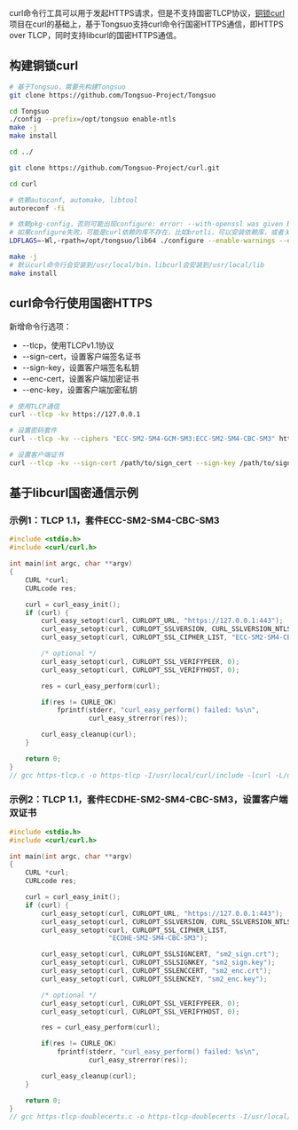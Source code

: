 curl命令行工具可以用于发起HTTPS请求，但是不支持国密TLCP协议，[铜锁curl](https://github.com/Tongsuo-Project/curl)项目在curl的基础上，基于Tongsuo支持curl命令行国密HTTPS通信，即HTTPS over TLCP，同时支持libcurl的国密HTTPS通信。
<a name="fxg05"></a>
## 构建铜锁curl
```bash
# 基于Tongsuo，需要先构建Tongsuo
git clone https://github.com/Tongsuo-Project/Tongsuo

cd Tongsuo
./config --prefix=/opt/tongsuo enable-ntls
make -j
make install

cd ../

git clone https://github.com/Tongsuo-Project/curl.git

cd curl

# 依赖autoconf, automake, libtool
autoreconf -fi

# 依赖pkg-config，否则可能出现configure: error: --with-openssl was given but OpenSSL could not be detected
# 如果configure失败，可能是curl依赖的库不存在，比如brotli，可以安装依赖库，或者关闭该选项，例如增加--without-brotli
LDFLAGS=-Wl,-rpath=/opt/tongsuo/lib64 ./configure --enable-warnings --enable-werror --with-openssl=/opt/tongsuo

make -j
# 默认curl命令行会安装到/usr/local/bin，libcurl会安装到/usr/local/lib
make install

```
<a name="E7zo2"></a>
## curl命令行使用国密HTTPS
新增命令行选项：

- --tlcp，使用TLCPv1.1协议
- --sign-cert，设置客户端签名证书
- --sign-key，设置客户端签名私钥
- --enc-cert，设置客户端加密证书
- --enc-key，设置客户端加密私钥

```bash
# 使用TLCP通信
curl --tlcp -kv https://127.0.0.1

# 设置密码套件
curl --tlcp -kv --ciphers "ECC-SM2-SM4-GCM-SM3:ECC-SM2-SM4-CBC-SM3" https://127.0.0.1

# 设置客户端证书
curl --tlcp -kv --sign-cert /path/to/sign_cert --sign-key /path/to/sign_key --enc-cert /path/to/enc_cert --enc-key /path/to/enc_key https://127.0.0.1

```
<a name="axHDr"></a>
## 基于libcurl国密通信示例
<a name="QGVK6"></a>
### 示例1：TLCP 1.1，套件ECC-SM2-SM4-CBC-SM3
```c
#include <stdio.h>
#include <curl/curl.h>

int main(int argc, char **argv)
{
    CURL *curl;
    CURLcode res;

    curl = curl_easy_init();
    if (curl) {
        curl_easy_setopt(curl, CURLOPT_URL, "https://127.0.0.1:443");
        curl_easy_setopt(curl, CURLOPT_SSLVERSION, CURL_SSLVERSION_NTLSv1_1);
        curl_easy_setopt(curl, CURLOPT_SSL_CIPHER_LIST, "ECC-SM2-SM4-CBC-SM3");

        /* optional */
        curl_easy_setopt(curl, CURLOPT_SSL_VERIFYPEER, 0);
        curl_easy_setopt(curl, CURLOPT_SSL_VERIFYHOST, 0);

        res = curl_easy_perform(curl);

        if(res != CURLE_OK)
            fprintf(stderr, "curl_easy_perform() failed: %s\n",
                    curl_easy_strerror(res));

        curl_easy_cleanup(curl);
    }

    return 0;
}
// gcc https-tlcp.c -o https-tlcp -I/usr/local/curl/include -lcurl -L/usr/local/curl/lib -Wl,-rpath=/usr/local/curl/lib
```
<a name="tK151"></a>
### 示例2：TLCP 1.1，套件ECDHE-SM2-SM4-CBC-SM3，设置客户端双证书
```c
#include <stdio.h>
#include <curl/curl.h>

int main(int argc, char **argv)
{
    CURL *curl;
    CURLcode res;

    curl = curl_easy_init();
    if (curl) {
        curl_easy_setopt(curl, CURLOPT_URL, "https://127.0.0.1:443");
        curl_easy_setopt(curl, CURLOPT_SSLVERSION, CURL_SSLVERSION_NTLSv1_1);
        curl_easy_setopt(curl, CURLOPT_SSL_CIPHER_LIST,
                         "ECDHE-SM2-SM4-CBC-SM3");

        curl_easy_setopt(curl, CURLOPT_SSLSIGNCERT, "sm2_sign.crt");
        curl_easy_setopt(curl, CURLOPT_SSLSIGNKEY, "sm2_sign.key");
        curl_easy_setopt(curl, CURLOPT_SSLENCCERT, "sm2_enc.crt");
        curl_easy_setopt(curl, CURLOPT_SSLENCKEY, "sm2_enc.key");

        /* optional */
        curl_easy_setopt(curl, CURLOPT_SSL_VERIFYPEER, 0);
        curl_easy_setopt(curl, CURLOPT_SSL_VERIFYHOST, 0);

        res = curl_easy_perform(curl);

        if(res != CURLE_OK)
            fprintf(stderr, "curl_easy_perform() failed: %s\n",
                    curl_easy_strerror(res));

        curl_easy_cleanup(curl);
    }

    return 0;
}
// gcc https-tlcp-doublecerts.c -o https-tlcp-doublecerts -I/usr/local/curl/include -lcurl -L/usr/local/curl/lib -Wl,-rpath=/usr/local/curl/lib
```
